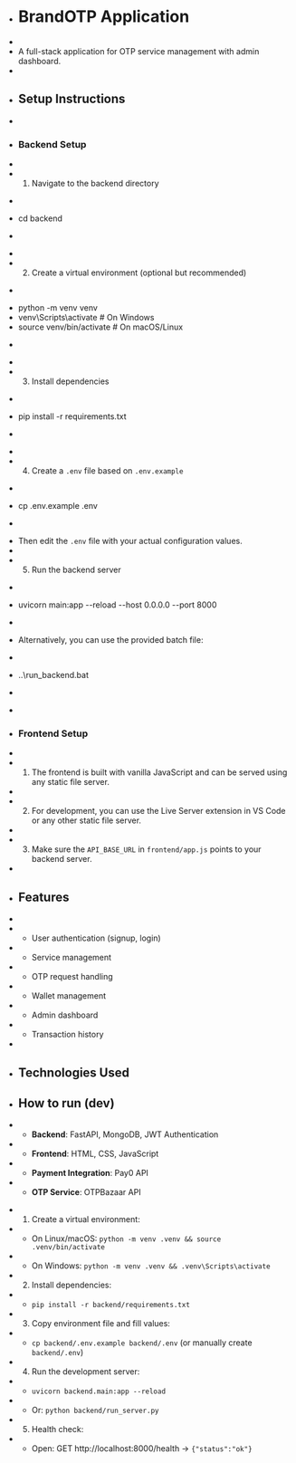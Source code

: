 
- # BrandOTP Application
- 
- A full-stack application for OTP service management with admin dashboard.
- 
- ## Setup Instructions
- 
- ### Backend Setup
- 
- 1. Navigate to the backend directory
-    ```
-    cd backend
-    ```
- 
- 2. Create a virtual environment (optional but recommended)
-    ```
-    python -m venv venv
-    venv\Scripts\activate  # On Windows
-    source venv/bin/activate  # On macOS/Linux
-    ```
- 
- 3. Install dependencies
-    ```
-    pip install -r requirements.txt
-    ```
- 
- 4. Create a `.env` file based on `.env.example`
-    ```
-    cp .env.example .env
-    ```
-    Then edit the `.env` file with your actual configuration values.
- 
- 5. Run the backend server
-    ```
-    uvicorn main:app --reload --host 0.0.0.0 --port 8000
-    ```
-    Alternatively, you can use the provided batch file:
-    ```
-    ..\run_backend.bat
-    ```
- 
- ### Frontend Setup
- 
- 1. The frontend is built with vanilla JavaScript and can be served using any static file server.
- 
- 2. For development, you can use the Live Server extension in VS Code or any other static file server.
- 
- 3. Make sure the `API_BASE_URL` in `frontend/app.js` points to your backend server.
- 
- ## Features
- 
- - User authentication (signup, login)
- - Service management
- - OTP request handling
- - Wallet management
- - Admin dashboard
- - Transaction history
- 
- ## Technologies Used
+ ## How to run (dev)
  
- - **Backend**: FastAPI, MongoDB, JWT Authentication
- - **Frontend**: HTML, CSS, JavaScript
- - **Payment Integration**: Pay0 API
- - **OTP Service**: OTPBazaar API
+ 1. Create a virtual environment:
+    - On Linux/macOS: `python -m venv .venv && source .venv/bin/activate`
+    - On Windows: `python -m venv .venv && .venv\Scripts\activate`
+ 2. Install dependencies:
+    - `pip install -r backend/requirements.txt`
+ 3. Copy environment file and fill values:
+    - `cp backend/.env.example backend/.env` (or manually create `backend/.env`)
+ 4. Run the development server:
+    - `uvicorn backend.main:app --reload`
+    - Or: `python backend/run_server.py`
+ 5. Health check:
+    - Open: GET http://localhost:8000/health → `{"status":"ok"}`